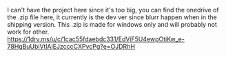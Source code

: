 I can't have the project here since it's too big, you can find the onedrive of the .zip file here, it currently is the dev ver since blurr happen when in the shipping version. This .zip is made for windows only and will probably not work for other.
https://1drv.ms/u/c/1cac55fdaebdc331/EdViF5U4ewpOtiKw_e-78HgBuUbiVtlAlEJzcccCXPvcPg?e=OJDRhH

